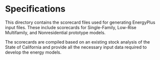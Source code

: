 # Specifications

This directory contains the scorecard files used for generating EnergyPlus input files. These include scorecards for Single-Family, Low-Rise Multifamily, and Nonresidential prototype models. 

The scorecards are compiled based on an existing stock analysis of the State of California and provide all the necessary input data required to develop the energy models.
